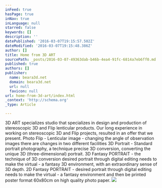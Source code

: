 ```yaml
---
inFeed: true
hasPage: true
inNav: true
inLanguage: null
starred: false
keywords: []
description: ''
datePublished: '2016-03-07T19:15:57.502Z'
dateModified: '2016-03-07T19:15:48.386Z'
author: []
title: Home from 3D ART
sourcePath: _posts/2016-03-07-49363dab-b46b-4ea4-91fc-6814a7eb6ff0.md
published: true
authors: []
publisher:
  name: beara3d.net
  domain: beara3d.net
  url: null
  favicon: null
url: home-from-3d-art/index.html
_context: 'http://schema.org'
_type: Article

---
```

3D ART specializes studio that specializes in design and production of stereoscopic 3D and Flip lenticular products. Our long experience in working on stereoscopic 3D and Flip projects, resulted in an offer that we present.
Photo Flip - Lenticular image - changing the angle of observation images there are changes in two different facilities
3D Portrait - Standard portrait photography, a technique precise 3D conversion, converting the unique 3D (three-dimensional) portrait.
3D Fantasy PORTRAIT - the technique of 3D conversion desired portrait through digital editing needs to make the virtual - a fantasy 3D environment, with an extraordinary sense of 3D depth.
2D Fantasy PORTRAIT - desired portrait through digital editing needs to make the virtual - a fantasy environment and then be printed poster format 60x80cm on high quality photo paper.
![](http://beara3d.net/assets/images/dino-8-frejmova-250-pixela-6-per-second.gif)